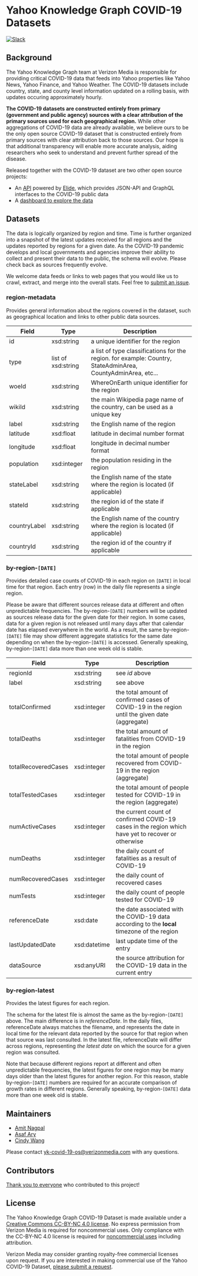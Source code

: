# Yahoo Knowledge Graph COVID-19 Datasets
[![Slack](https://badgen.net/badge/slack/chat/purple?icon=slack)](https://join.slack.com/t/ykgcovid-19/shared_invite/zt-dh1owuzn-RkEy9_r8PhzhrV6PHa5MUg)
## Background

The Yahoo Knowledge Graph team at Verizon Media is responsible for providing critical COVID-19 data that feeds into Yahoo properties like Yahoo News, Yahoo Finance, and Yahoo Weather. The COVID-19 datasets include country, state, and county level information updated on a rolling basis, with updates occuring approximately hourly.

__The COVID-19 datasets are constructed entirely from primary (government and public agency) sources with a clear attribution of the primary sources used for each geographical region.__  While other aggregations of COVID-19 data are already available, we believe ours to be the only open source COVID-19 dataset that is constructed entirely from primary sources with clear attribution back to those sources.  Our hope is that additional transparency will enable more accurate analysis, aiding researchers who seek to understand and prevent further spread of the disease.

Released together with the COVID-19 dataset are two other open source projects:

* An [API](https://github.com/yahoo/covid-19-api/) powered by [Elide](https://elide.io/), which provides JSON-API and GraphQL interfaces to the COVID-19 public data
* A [dashboard to explore the data](https://yahoo.github.io/covid-19-dashboard)


## Datasets

The data is logically organized by region and time. Time is further organized into a snapshot of the latest updates received for all regions and the updates reported by regions for a given date. As the COVID-19 pandemic develops and local governments and agencies improve their ability to collect and present their data to the public, the schema will evolve. Please check back as sources frequently evolve.

We welcome data feeds or links to web pages that you would like us to crawl, extract, and merge into the overall stats. Feel free to [submit an issue](https://github.com/yahoo/covid-19-data/issues/new).

### region-metadata

Provides general information about the regions covered in the dataset, such as geographical location and links to other public data sources.

| Field               | Type        | Description |
|---------------------|-------------|-------------|
| id                  | xsd:string  | a unique identifier for the region |
| type                | list of xsd:string | a list of type classifications for the region. for example: Country, StateAdminArea, CountyAdminArea, etc... |
| woeId               | xsd:string  | WhereOnEarth unique identifier for the region |
| wikiId              | xsd:string  | the main Wikipedia page name of the country, can be used as a unique key |
| label               | xsd:string  | the English name of the region |
| latitude            | xsd:float   | latitude in decimal number format |
| longitude           | xsd:float   | longitude in decimal number format |
| population          | xsd:integer | the population residing in the region |
| stateLabel          | xsd:string  | the English name of the state where the region is located (if applicable) |
| stateId             | xsd:string  | the region id of the state if applicable |
| countryLabel        | xsd:string  | the English name of the country where the region is located (if applicable) |
| countryId           | xsd:string  | the region id of the country if applicable |

### by-region-`[DATE]`

Provides detailed case counts of COVID-19 in each region on `[DATE]` in local time for that region. Each entry (row) in the daily file represents a single region. 

Please be aware that different sources release data at different and often unpredictable frequencies. The by-region-`[DATE]` numbers will be updated as sources release data for the given date for their region. In some cases, data for a given region is not released until many days after that calendar date has elapsed everywhere in the world.  As a result, the same by-region-`[DATE]` file may show different aggregate statistics for the same date depending on when the by-region-`[DATE]` is accessed.  Generally speaking, by-region-`[DATE]` data more than one week old is stable.

| Field               | Type        | Description |
|---------------------|-------------|-------------|
| regionId            | xsd:string  | see _id_ above |
| label               | xsd:string  | see above      |
| totalConfirmed      | xsd:integer | the total amount of confirmed cases of COVID-19 in the region until the given date (aggregate) |
| totalDeaths         | xsd:integer | the total amount of fatalities from COVID-19 in the region |
| totalRecoveredCases | xsd:integer | the total amount of people recovered from COVID-19 in the region (aggregate) |
| totalTestedCases    | xsd:integer | the total amount of people tested for COVID-19 in the region (aggregate) |
| numActiveCases      | xsd:integer | the current count of confirmed COVID-19 cases in the region which have yet to recover or otherwise |
| numDeaths           | xsd:integer | the daily count of fatalities as a result of COVID-19 |
| numRecoveredCases   | xsd:integer | the daily count of recovered cases |
| numTests            | xsd:integer | the daily count of people tested for COVID-19 |
| referenceDate       | xsd:date    | the date associated with the COVID-19 data according to the **local** timezone of the region |
| lastUpdatedDate     | xsd:datetime| last update time of the entry |
| dataSource          | xsd:anyURI  | the source attribution for the COVID-19 data in the current entry |

### by-region-latest

Provides the latest figures for each region.  

The schema for the latest file is almost the same as the by-region-`[DATE]` above. The main difference is in _referenceDate_. In the daily files, referenceDate always matches the filename, and represents the date in local time for the relevant data reported by the source for that region when that source was last consulted. In the latest file, referenceDate will differ across regions, representing _the latest date_ on which the source for a given region was consulted.

Note that because different regions report at different and often unpredictable frequencies, the latest figures for one region may be many days older than the latest figures for another region.  For this reason, stable by-region-`[DATE]` numbers are required for an accurate comparison of growth rates in different regions.  Generally speaking, by-region-`[DATE]` data more than one week old is stable.

## Maintainers

* [Amit Nagpal](https://www.linkedin.com/in/amitnagpal09/)
* [Asaf Ary](https://www.linkedin.com/in/asafary/)
* [Cindy Wang](https://www.linkedin.com/in/cindy-wang-365233/)

Please contact yk-covid-19-os@verizonmedia.com with any questions.

## Contributors

[Thank you to everyone](https://github.com/yahoo/covid-19-data/blob/master/contributors.md) who contributed to this project! 

## License

The Yahoo Knowledge Graph COVID-19 Dataset is made available under a [Creative Commons CC-BY-NC 4.0 license](https://creativecommons.org/licenses/by-nc/4.0/legalcode).  No express permission from Verizon Media is required for noncommercial uses.  Only compliance with the CC-BY-NC 4.0 license is required for [noncommercial uses](https://wiki.creativecommons.org/wiki/NonCommercial_interpretation) including attribution.

Verizon Media may consider granting royalty-free commercial licenses upon request.  If you are interested in making commercial use of the Yahoo COVID-19 Dataset, [please submit a request](https://docs.google.com/forms/d/e/1FAIpQLSdINfXR6S0ZmOGSvdvg4WUKzhqvDxltLoa4q4btQ4gkJokTPw/viewform).
